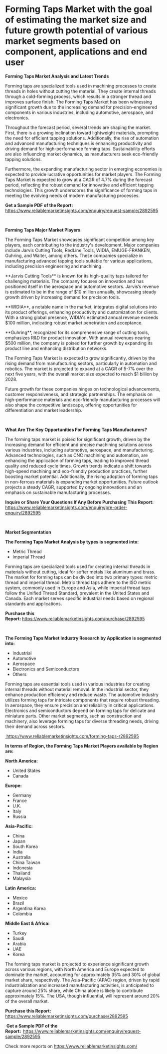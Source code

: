 <p><h1>Forming Taps Market with the goal of estimating the market size and future growth potential of various market segments based on component, applications and end user</h1></p><p><strong>Forming Taps Market Analysis and Latest Trends</strong></p>
<p><p>Forming taps are specialized tools used in machining processes to create threads in holes without cutting the material. They create internal threads through a cold-forming process, which results in a stronger thread and improves surface finish. The Forming Taps Market has been witnessing significant growth due to the increasing demand for precision-engineered components in various industries, including automotive, aerospace, and electronics. </p><p>Throughout the forecast period, several trends are shaping the market. First, there is a growing inclination toward lightweight materials, prompting the need for efficient tapping solutions. Additionally, the rise of automation and advanced manufacturing techniques is enhancing productivity and driving demand for high-performance forming taps. Sustainability efforts are also influencing market dynamics, as manufacturers seek eco-friendly tapping solutions. </p><p>Furthermore, the expanding manufacturing sector in emerging economies is expected to provide lucrative opportunities for market players. The Forming Taps Market is expected to grow at a CAGR of 4.7% during the forecast period, reflecting the robust demand for innovative and efficient tapping technologies. This growth underscores the significance of forming taps in meeting the evolving needs of modern manufacturing processes.</p></p>
<p><strong>Get a Sample PDF of the Report:&nbsp;</strong> <a href="https://www.reliablemarketinsights.com/enquiry/request-sample/2892595?utm_campaign=2532&utm_medium=2&utm_source=Github&utm_content=ia&utm_term=15032025&utm_id=forming-taps">https://www.reliablemarketinsights.com/enquiry/request-sample/2892595</a></p>
<p>&nbsp;</p>
<p><strong>Forming Taps Major Market Players</strong></p>
<p><p>The Forming Taps Market showcases significant competition among key players, each contributing to the industry's development. Major companies include Jarvis Cutting Tools, RedLine Tools, WIDIA, EMUGE-FRANKEN, Guhring, and Walter, among others. These companies specialize in manufacturing advanced tapping tools suitable for various applications, including precision engineering and machining.</p><p>**Jarvis Cutting Tools** is known for its high-quality taps tailored for challenging materials. The company focuses on innovation and has positioned itself in the aerospace and automotive sectors. Jarvis’s revenue is estimated to be in the range of $10 million annually, showcasing steady growth driven by increasing demand for precision tools.</p><p>**WIDIA**, a notable name in the market, integrates digital solutions into its product offerings, enhancing productivity and customization for clients. With a strong global presence, WIDIA's estimated annual revenue exceeds $100 million, indicating robust market penetration and acceptance.</p><p>**Guhring**, recognized for its comprehensive range of cutting tools, emphasizes R&D for product innovation. With annual revenues nearing $500 million, the company is poised for further growth by expanding its product line and enhancing distribution networks.</p><p>The Forming Taps Market is expected to grow significantly, driven by the rising demand from manufacturing sectors, particularly in automation and robotics. The market is projected to expand at a CAGR of 5-7% over the next five years, with the overall market size expected to reach $1 billion by 2028.</p><p>Future growth for these companies hinges on technological advancements, customer responsiveness, and strategic partnerships. The emphasis on high-performance materials and eco-friendly manufacturing processes will also shape the competitive landscape, offering opportunities for differentiation and market leadership.</p></p>
<p>&nbsp;</p>
<p><strong>What Are The Key Opportunities For Forming Taps Manufacturers?</strong></p>
<p><p>The forming taps market is poised for significant growth, driven by the increasing demand for efficient and precise machining solutions across various industries, including automotive, aerospace, and manufacturing. Advanced technologies, such as CNC machining and automation, are enhancing the application of forming taps, leading to improved thread quality and reduced cycle times. Growth trends indicate a shift towards high-speed machining and eco-friendly production practices, further boosting market potential. Additionally, the rising adoption of forming taps in non-ferrous materials is expanding market opportunities. Future outlook projects a steady CAGR, supported by ongoing innovations and an emphasis on sustainable manufacturing processes.</p></p>
<p><strong>Inquire or Share Your Questions If Any Before Purchasing This Report:</strong> <a href="https://www.reliablemarketinsights.com/enquiry/pre-order-enquiry/2892595?utm_campaign=2532&utm_medium=2&utm_source=Github&utm_content=ia&utm_term=15032025&utm_id=forming-taps">https://www.reliablemarketinsights.com/enquiry/pre-order-enquiry/2892595</a></p>
<p>&nbsp;</p>
<p><strong>Market Segmentation</strong></p>
<p><strong>The Forming Taps Market Analysis by types is segmented into:</strong></p>
<p><ul><li>Metric Thread</li><li>Imperial Thread</li></ul></p>
<p><p>Forming taps are specialized tools used for creating internal threads in materials without cutting, ideal for softer metals like aluminum and brass. The market for forming taps can be divided into two primary types: metric thread and imperial thread. Metric thread taps adhere to the ISO metric system, commonly used in Europe and Asia, while imperial thread taps follow the Unified Thread Standard, prevalent in the United States and Canada. Each market serves specific industrial needs based on regional standards and applications.</p></p>
<p><strong>Purchase this Report:&nbsp;</strong><a href="https://www.reliablemarketinsights.com/purchase/2892595?utm_campaign=2532&utm_medium=2&utm_source=Github&utm_content=ia&utm_term=15032025&utm_id=forming-taps">https://www.reliablemarketinsights.com/purchase/2892595</a></p>
<p>&nbsp;</p>
<p><strong>The Forming Taps Market Industry Research by Application is segmented into:</strong></p>
<p><ul><li>Industrial</li><li>Automotive</li><li>Aerospace</li><li>Electronics and Semiconductors</li><li>Others</li></ul></p>
<p><p>Forming taps are essential tools used in various industries for creating internal threads without material removal. In the industrial sector, they enhance production efficiency and reduce waste. The automotive industry utilizes forming taps for intricate components that require robust threading. In aerospace, they ensure precision and reliability in critical applications. Electronics and semiconductors depend on forming taps for delicate and miniature parts. Other market segments, such as construction and machinery, also leverage forming taps for diverse threading needs, driving their demand across sectors.</p></p>
<p><a href="https://www.reliablemarketinsights.com/forming-taps-r2892595?utm_campaign=2532&utm_medium=2&utm_source=Github&utm_content=ia&utm_term=15032025&utm_id=forming-taps">&nbsp;https://www.reliablemarketinsights.com/forming-taps-r2892595</a></p>
<p><strong>In terms of Region, the Forming Taps Market Players available by Region are:</strong></p>
<p>
    <p> <strong> North America: </strong>
        <ul>
            <li>United States</li>
            <li>Canada</li>
        </ul>
        </p> 
    <p> <strong> Europe: </strong>
        <ul>
            <li>Germany</li>
            <li>France</li>
            <li>U.K.</li>
            <li>Italy</li>
            <li>Russia</li>
        </ul>
        </p> 
    <p> <strong> Asia-Pacific: </strong>
        <ul>
            <li>China</li>
            <li>Japan</li>
            <li>South Korea</li>
            <li>India</li>
            <li>Australia</li>
            <li>China Taiwan</li>
            <li>Indonesia</li>
            <li>Thailand</li>
            <li>Malaysia</li>
        </ul>
        </p> 
    <p> <strong> Latin America: </strong>
        <ul>
            <li>Mexico</li>
            <li>Brazil</li>
            <li>Argentina Korea</li>
            <li>Colombia</li>
        </ul>
        </p> 
    <p> <strong> Middle East & Africa: </strong>
        <ul>
            <li>Turkey</li>
            <li>Saudi</li>
            <li>Arabia</li>
            <li>UAE</li>
            <li>Korea</li>
        </ul>
    </p>
    </p>
<p><p>The forming taps market is projected to experience significant growth across various regions, with North America and Europe expected to dominate the market, accounting for approximately 35% and 30% of global market share, respectively. The Asia-Pacific (APAC) region, driven by rapid industrialization and increased manufacturing activities, is anticipated to capture around 25% share, while China alone is likely to contribute approximately 15%. The USA, though influential, will represent around 20% of the overall market.</p></p>
<p><strong>Purchase this Report: </strong><a href="https://www.reliablemarketinsights.com/purchase/2892595?utm_campaign=2532&utm_medium=2&utm_source=Github&utm_content=ia&utm_term=15032025&utm_id=forming-taps">https://www.reliablemarketinsights.com/purchase/2892595</a></p>
<p>&nbsp;<strong>Get a Sample PDF of the Report:&nbsp;&nbsp;</strong><a href="https://www.reliablemarketinsights.com/enquiry/request-sample/2892595?utm_campaign=2532&utm_medium=2&utm_source=Github&utm_content=ia&utm_term=15032025&utm_id=forming-taps">https://www.reliablemarketinsights.com/enquiry/request-sample/2892595</a></p>
<p><strong></strong></p>
<p>Check more reports on <a href="https://www.reliablemarketinsights.com/?utm_campaign=2532&utm_medium=2&utm_source=Github&utm_content=ia&utm_term=15032025&utm_id=forming-taps">https://www.reliablemarketinsights.com/</a></p>